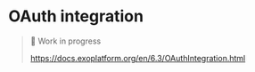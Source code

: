 # OAuth integration
> 🚧 Work in progress
>
> https://docs.exoplatform.org/en/6.3/OAuthIntegration.html